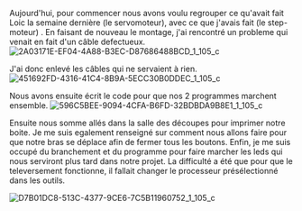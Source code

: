 Aujourd'hui, pour commencer nous avons voulu regrouper ce qu'avait fait Loic la semaine dernière (le servomoteur), avec ce que j'avais fait (le step-moteur)
. En faisant de nouveau le montage, j'ai rencontré un probleme qui venait en fait d'un câble defectueux.
![2A03171E-EF04-4A88-B3EC-D87686488BCD_1_105_c](https://user-images.githubusercontent.com/120423952/213480316-7820a9b9-cab1-4640-a5a7-aade320c3156.jpeg)

J'ai donc enlevé les câbles qui ne servaient à rien.
![451692FD-4316-41C4-8B9A-5ECC30B0DDEC_1_105_c](https://user-images.githubusercontent.com/120423952/212327820-607f1b39-1aa1-44c2-8741-0f5a49be1c85.jpeg)
 
Nous avons ensuite écrit le code pour que nos 2 programmes marchent ensemble. 
![596C5BEE-9094-4CFA-B6FD-32BDBDA9B8E1_1_105_c](https://user-images.githubusercontent.com/120423952/212327978-5f19362f-a25d-4084-8d1d-772d965b26e9.jpeg)

Ensuite nous somme allés dans la salle des découpes pour imprimer notre boite. Je me suis egalement renseigné sur comment nous allons faire pour que
notre bras se déplace afin de fermer tous les boutons. 
Enfin, je me suis occupé du branchement et du programme pour faire marcher les leds qui nous serviront plus tard dans notre projet. La difficulté a été
que pour que le televersement fonctionne, il fallait changer le processeur présélectionné dans les outils. 

![D7B01DC8-513C-4377-9CE6-7C5B11960752_1_105_c](https://user-images.githubusercontent.com/120423952/212329025-82142609-baaa-4014-9960-527df7e61244.jpeg)
